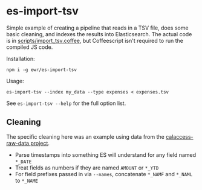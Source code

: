 # es-import-tsv

Simple example of creating a pipeline that reads in a TSV file, does some
basic cleaning, and indexes the results into Elasticsearch. The actual 
code is in [scripts/import_tsv.coffee](scripts/import_tsv.coffee), but 
Coffeescript isn't required to run the compiled JS code.

Installation:

    npm i -g ewr/es-import-tsv

Usage:

    es-import-tsv --index my_data --type expenses < expenses.tsv

See `es-import-tsv --help` for the full option list.

## Cleaning

The specific cleaning here was an example using data from the [calaccess-raw-data project](https://github.com/california-civic-data-coalition/django-calaccess-raw-data).

* Parse timestamps into something ES will understand for any field named `*_DATE`
* Treat fields as numbers if they are named `AMOUNT` or `*_YTD`
* For field prefixes passed in via `--names`, concatenate `*_NAMF` and `*_NAML` to `*_NAME`
